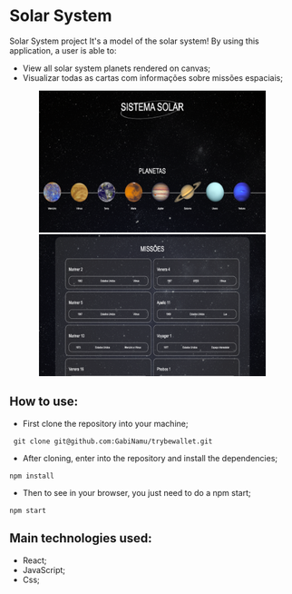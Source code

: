 # Solar System

Solar System project It's a model of the solar system! By using this application, a user is able to:

- View all solar system planets rendered on canvas;
- Visualizar todas as cartas com informações sobre missões espaciais;

<div align="center" display="inline">
<img src="./src/img/planets.png" alt="planets" width="400px" height="250px">
<img src="./src/img/missions.png" alt="missions" width="400px" height="250px">
</div>

## How to use:
- First clone the repository into your machine;

```
 git clone git@github.com:GabiNamu/trybewallet.git
```
- After cloning, enter into the repository and install the dependencies;

```
npm install
```
- Then to see in your browser, you just need to do a npm start;
```
npm start
```
## Main technologies used:
- React;
- JavaScript;
- Css;

